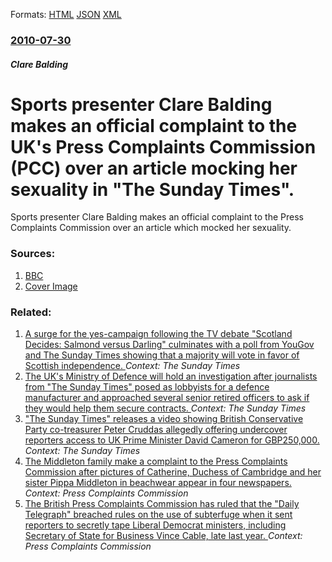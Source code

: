 
Formats: [HTML](/news/2010/07/30/sports-presenter-clare-balding-makes-an-official-complaint-to-the-uk-s-press-complaints-commission-pcc-over-an-article-mocking-her-sexuali.html)  [JSON](/news/2010/07/30/sports-presenter-clare-balding-makes-an-official-complaint-to-the-uk-s-press-complaints-commission-pcc-over-an-article-mocking-her-sexuali.json)  [XML](/news/2010/07/30/sports-presenter-clare-balding-makes-an-official-complaint-to-the-uk-s-press-complaints-commission-pcc-over-an-article-mocking-her-sexuali.xml)  

### [2010-07-30](/news/2010/07/30/index.md)

##### Clare Balding
# Sports presenter Clare Balding makes an official complaint to the UK's Press Complaints Commission (PCC) over an article mocking her sexuality in "The Sunday Times". 

Sports presenter Clare Balding makes an official complaint to the Press Complaints Commission over an article which mocked her sexuality.


### Sources:

1. [BBC](http://www.bbc.co.uk/news/entertainment-arts-10817463)
1. [Cover Image](http://www.bbc.co.uk/news/special/2015/newsspec_10857/bbc_news_logo.png?cb=1)

### Related:

1. [A surge for the yes-campaign following the TV debate "Scotland Decides: Salmond versus Darling" culminates with a poll from YouGov and The Sunday Times showing that a majority will vote in favor of Scottish independence. ](/news/2014/09/6/a-surge-for-the-yes-campaign-following-the-tv-debate-scotland-decides-salmond-versus-darling-culminates-with-a-poll-from-yougov-and-the-s.md) _Context: The Sunday Times_
2. [The UK's Ministry of Defence will hold an investigation after journalists from "The Sunday Times" posed as lobbyists for a defence manufacturer and approached several senior retired officers to ask if they would help them secure contracts. ](/news/2012/10/14/the-uk-s-ministry-of-defence-will-hold-an-investigation-after-journalists-from-the-sunday-times-posed-as-lobbyists-for-a-defence-manufactu.md) _Context: The Sunday Times_
3. ["The Sunday Times" releases a video showing British Conservative Party co-treasurer Peter Cruddas allegedly offering undercover reporters access to UK Prime Minister David Cameron for GBP250,000. ](/news/2012/03/24/the-sunday-times-releases-a-video-showing-british-conservative-party-co-treasurer-peter-cruddas-allegedly-offering-undercover-reporters-ac.md) _Context: The Sunday Times_
4. [The Middleton family make a complaint to the Press Complaints Commission after pictures of Catherine, Duchess of Cambridge and her sister Pippa Middleton in beachwear appear in four newspapers. ](/news/2011/05/10/the-middleton-family-make-a-complaint-to-the-press-complaints-commission-after-pictures-of-catherine-duchess-of-cambridge-and-her-sister-pi.md) _Context: Press Complaints Commission_
5. [The British Press Complaints Commission has ruled that the "Daily Telegraph" breached rules on the use of subterfuge when it sent reporters to secretly tape Liberal Democrat ministers, including Secretary of State for Business Vince Cable, late last year. ](/news/2011/05/10/the-british-press-complaints-commission-has-ruled-that-the-daily-telegraph-breached-rules-on-the-use-of-subterfuge-when-it-sent-reporters.md) _Context: Press Complaints Commission_
